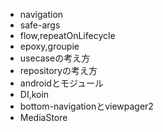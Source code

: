 * navigation
* safe-args
* flow,repeatOnLifecycle
* epoxy,groupie
* usecaseの考え方
* repositoryの考え方
* androidとモジュール
* DI,koin
* bottom-navigationとviewpager2
* MediaStore